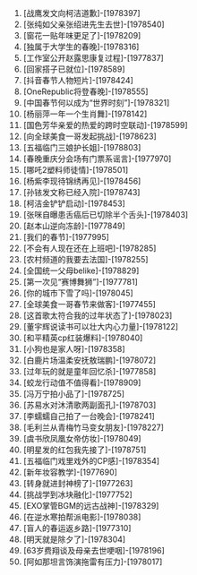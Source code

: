
1. [战鹰发文向柯洁道歉]-[1978397]
1. [张纯如父亲张绍进先生去世]-[1978540]
1. [窗花一贴年味更足了]-[1978209]
1. [独属于大学生的春晚]-[1978316]
1. [工作室公开赵露思康复过程]-[1977837]
1. [回家搭子已就位]-[1978589]
1. [抖音春节人物短片]-[1978424]
1. [OneRepublic将登春晚]-[1978555]
1. [中国春节何以成为“世界时刻”]-[1978321]
1. [杨丽萍一年一个生肖舞]-[1978142]
1. [国色芳华亲爱的热爱的跨时空联动]-[1978599]
1. [向全球美食一哥发起挑战]-[1978623]
1. [五福临门三娘护长姐]-[1978803]
1. [春晚重庆分会场有门票系谣言]-[1977970]
1. [哪吒2塑料师徒情]-[1978501]
1. [杨紫李现待锦绣再见]-[1978456]
1. [孙铱发文称已经入院]-[1978743]
1. [柯洁金铲铲启动]-[1978453]
1. [张咪自曝患舌癌后已切除半个舌头]-[1978403]
1. [赵本山逆向冻龄]-[1977849]
1. [我们的春节]-[1977995]
1. [不会有人现在还在上班吧]-[1978285]
1. [农村频道的我要去法国]-[1978255]
1. [全国统一父母belike]-[1978829]
1. [第一次见“赛博舞狮”]-[1977781]
1. [你的城市下雪了吗]-[1978045]
1. [全球美食一哥春节来做客]-[1977455]
1. [这首歌太符合我的过年状态了]-[1978023]
1. [董宇辉说读书可以壮大内心力量]-[1978122]
1. [和平精英cp红装爆料]-[1978040]
1. [小狗也是家人呀]-[1978358]
1. [白鹿片场温柔安抚敖瑞鹏]-[1978072]
1. [过年玩的就是童年回忆杀]-[1977858]
1. [蛟龙行动值不值得看]-[1978909]
1. [冯万宁拍小品了]-[1978725]
1. [苏易水对沐清歌两副面孔]-[1978703]
1. [李蠕蠕自己拍了一台晚会]-[1978241]
1. [毛利兰从青梅竹马变女朋友]-[1978227]
1. [虞书欣凤凰女帝仿妆]-[1978049]
1. [明星发的红包我先接了]-[1978751]
1. [五福临门戏里戏外的CP感]-[1978354]
1. [新年妆容教学]-[1977690]
1. [转身就进封神榜了]-[1977263]
1. [挑战学到冰块融化]-[1977752]
1. [EXO掌管BGM的远古战神]-[1978329]
1. [在逆水寒拍帮派电影]-[1978038]
1. [盲人的春运返乡路]-[1977310]
1. [明天就是除夕了]-[1978304]
1. [63岁费翔谈及母亲去世哽咽]-[1978196]
1. [阿如那坦言饰演拖雷有压力]-[1978017]